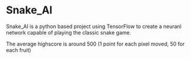 # Snake_AI
Snake_AI is a python based project using TensorFlow to create a neuranl network capable of playing the classic snake game.

The average highscore is around 500 (1 point for each pixel moved, 50 for each fruit)
